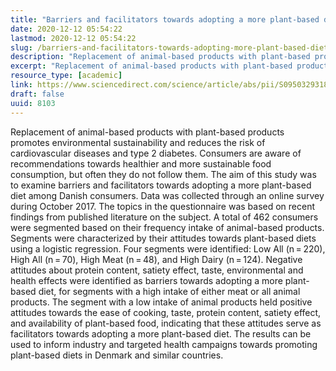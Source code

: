 ```yaml
---
title: "Barriers and facilitators towards adopting a more plant-based diet in a sample of Danish consumers"
date: 2020-12-12 05:54:22
lastmod: 2020-12-12 05:54:22
slug: /barriers-and-facilitators-towards-adopting-more-plant-based-diet-sample-danish-consumers
description: "Replacement of animal-based products with plant-based products promotes environmental sustainability and reduces the risk of cardiovascular diseases and type 2 diabetes. Consumers are aware of recommendations towards healthier and more sustainable food consumption, but often they do not follow them. The aim of this study was to examine barriers and facilitators towards adopting a more plant-based diet among Danish consumers. Data was collected through an online survey during October 2017. The topics in the questionnaire was based on recent findings from published literature on the subject."
excerpt: "Replacement of animal-based products with plant-based products promotes environmental sustainability and reduces the risk of cardiovascular diseases and type 2 diabetes. Consumers are aware of recommendations towards healthier and more sustainable food consumption, but often they do not follow them. The aim of this study was to examine barriers and facilitators towards adopting a more plant-based diet among Danish consumers. Data was collected through an online survey during October 2017. The topics in the questionnaire was based on recent findings from published literature on the subject."
resource_type: [academic]
link: https://www.sciencedirect.com/science/article/abs/pii/S0950329318304348
draft: false
uuid: 8103
---
```

Replacement of animal-based products with plant-based products promotes
environmental sustainability and reduces the risk of cardiovascular
diseases and type 2 diabetes. Consumers are aware of recommendations
towards healthier and more sustainable food consumption, but often they
do not follow them. The aim of this study was to examine barriers and
facilitators towards adopting a more plant-based diet among Danish
consumers. Data was collected through an online survey during October
2017. The topics in the questionnaire was based on recent findings from
published literature on the subject. A total of 462 consumers were
segmented based on their frequency intake of animal-based products.
Segments were characterized by their attitudes towards plant-based diets
using a logistic regression. Four segments were identified: Low All
(n = 220), High All (n = 70), High Meat (n = 48), and High Dairy
(n = 124). Negative attitudes about protein content, satiety effect,
taste, environmental and health effects were identified as barriers
towards adopting a more plant-based diet, for segments with a high
intake of either meat or all animal products. The segment with a low
intake of animal products held positive attitudes towards the ease of
cooking, taste, protein content, satiety effect, and availability of
plant-based food, indicating that these attitudes serve as facilitators
towards adopting a more plant-based diet. The results can be used to
inform industry and targeted health campaigns towards promoting
plant-based diets in Denmark and similar countries.
